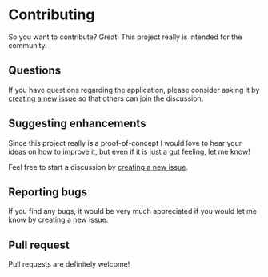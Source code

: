 Contributing
============

So you want to contribute? Great! This project really is intended for the community.

## Questions

If you have questions regarding the application, please consider asking it by [creating a new issue](https://github.com/dynamicguy/goddd/issues) so that others can join the discussion.

## Suggesting enhancements

Since this project really is a proof-of-concept I would love to hear your ideas on how to improve it, but even if it is just a gut feeling, let me know!

Feel free to start a discussion by [creating a new issue](https://github.com/dynamicguy/goddd/issues).

## Reporting bugs

If you find any bugs, it would be very much appreciated if you would let me know by [creating a new issue](https://github.com/dynamicguy/goddd/issues).

## Pull request

Pull requests are definitely welcome! 
